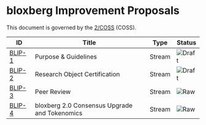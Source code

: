 # bloxberg Improvement Proposals

This document is governed by the [2/COSS](https://rfc.unprotocols.org/spec:2/COSS/) (COSS).

| ID                         | Title                  | Type   | Status |
| ------------------------------ | ---------------------- | ------ | ------ |
| [BLIP-1](blip-1-purposeguidelines.md)        | Purpose & Guidelines | Stream | ![Draft](http://rfc.unprotocols.org/spec:2/COSS/draft.svg)  |
| [BLIP-2](blip-2-researchcertificate.md)        | Research Object Certification | Stream | ![Draft](http://rfc.unprotocols.org/spec:2/COSS/draft.svg)  |
| [BLIP-3](blip-3-peerreview.md) | Peer Review | Stream |  ![Raw](http://rfc.unprotocols.org/spec:2/COSS/raw.svg) |
| [BLIP-4](blip-4-consensusupgrade.md) | bloxberg 2.0 Consensus Upgrade and Tokenomics | Stream |  ![Raw](http://rfc.unprotocols.org/spec:2/COSS/raw.svg) |
